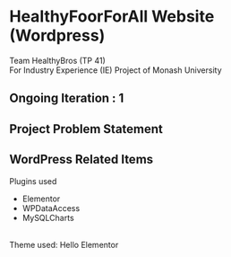 # HealthyFoorForAll Website (Wordpress)
Team HealthyBros (TP 41)<br>
For Industry Experience (IE) Project of Monash University

## Ongoing Iteration : 1

## Project Problem Statement

## WordPress Related Items
Plugins used<br>
<ul>
  <li>Elementor</li>
  <li>WPDataAccess</li>
  <li>MySQLCharts</li>
 </ul>
 <br>
 Theme used: Hello Elementor
